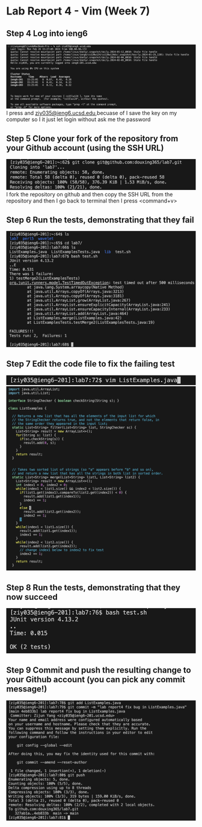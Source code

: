 # Lab Report 4 - Vim (Week 7)
## Step 4 Log into ieng6
![Image](log-into-ieng6.png)
I press <ssh> and <ziy035@ieng6.ucsd.edu>,becuase of I save the key on my computer so I it just let login without ask me the password

## Step 5 Clone your fork of the repository from your Github account (using the SSH URL)
![Image](git-clone.png)
I fork the repository on github and then copy the SSH URL from the repository and then I go back to terminal then I press <git clone> <command+v>

## Step 6 Run the tests, demonstrating that they fail
![Image](runtest-fail.png)

## Step 7 Edit the code file to fix the failing test
![Image](open-vim.png)
![Image](use-vim-to-fix.png)

## Step 8 Run the tests, demonstrating that they now succeed
![Image](runtest-succeed.png)

## Step 9 Commit and push the resulting change to your Github account (you can pick any commit message!)
![Image](commit-push.png)

